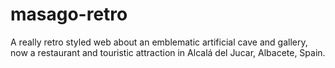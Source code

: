 # masago-retro
A really retro styled web about an emblematic artificial cave and gallery, now a restaurant and touristic attraction in Alcalá del Jucar, Albacete, Spain.
